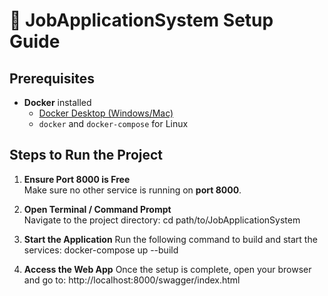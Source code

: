 # 🚀 JobApplicationSystem Setup Guide

## Prerequisites

- **Docker** installed  
  - [Docker Desktop (Windows/Mac)](https://www.docker.com/products/docker-desktop/)  
  - `docker` and `docker-compose` for Linux

## Steps to Run the Project

1. **Ensure Port 8000 is Free**  
   Make sure no other service is running on **port 8000**.

2. **Open Terminal / Command Prompt**  
   Navigate to the project directory:
   cd path/to/JobApplicationSystem

3. **Start the Application**
    Run the following command to build and start the services:
    docker-compose up --build

4. **Access the Web App**
    Once the setup is complete, open your browser and go to: http://localhost:8000/swagger/index.html
